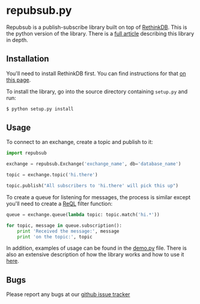 # repubsub.py #

Repubsub is a publish-subscribe library built on top of
[RethinkDB](http://rethinkdb.com). This is the python version of
the library. There is a
[full article](http://rethinkdb.com/docs/publish-subscribe/python/)
describing this library in depth.

## Installation ##

You'll need to install RethinkDB first. You can find instructions for
that [on this page](http://rethinkdb.com/docs/install).

To install the library, go into the source directory containing
`setup.py` and run:

```bash
$ python setup.py install
```

## Usage ##

To connect to an exchange, create a topic and publish to it:

```python
import repubsub

exchange = repubsub.Exchange('exchange_name', db='database_name')

topic = exchange.topic('hi.there')

topic.publish("All subscribers to 'hi.there' will pick this up")
```

To create a queue for listening for messages, the process is similar
except you'll need to create a
[ReQL](http://rethinkdb.com/docs/introduction-to-reql/) filter
function:

```python
queue = exchange.queue(lambda topic: topic.match('hi.*'))

for topic, message in queue.subscription():
    print 'Received the message:', message
    print 'on the topic:', topic
```

In addition, examples of usage can be found in the [demo.py](https://github.com/rethinkdb/example-pubsub/blob/master/python/demo.py)
file. There is also an extensive description of how the library works
and how to use it
[here](http://rethinkdb.com/docs/publish-subscribe/python).

## Bugs ##

Please report any bugs at our
[github issue tracker](https://github.com/rethinkdb/example-pubsub/issues)

